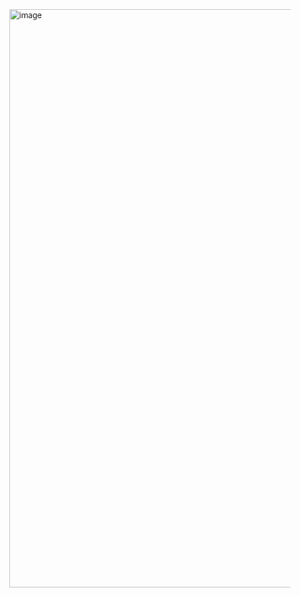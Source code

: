 <img width="1037" alt="image" src="https://github.com/QQWaseokE/Today-I-Learned/assets/127533265/5c6563ee-9dae-46dd-a38d-36044cdd34fe">
